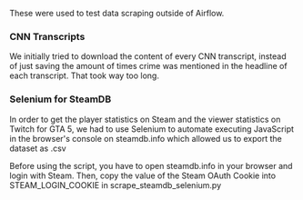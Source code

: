 These were used to test data scraping outside of Airflow.

### CNN Transcripts
We initially tried to download the content of every CNN transcript, instead of just saving the amount of times crime was mentioned in the headline of each transcript. That took way too long.

### Selenium for SteamDB
In order to get the player statistics on Steam and the viewer statistics on Twitch for GTA 5, we had to use Selenium to automate executing JavaScript in the browser's console on steamdb.info which allowed us to export the dataset as .csv

Before using the script, you have to open steamdb.info in your browser and login with Steam. Then, copy the value of the Steam OAuth Cookie into STEAM_LOGIN_COOKIE in scrape_steamdb_selenium.py